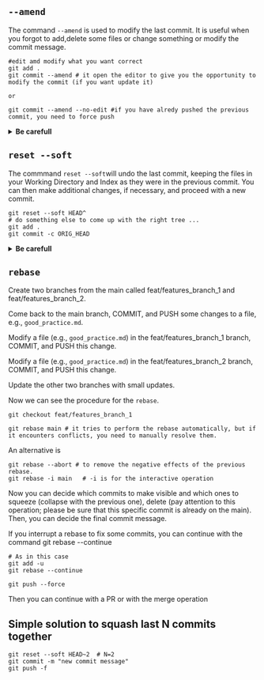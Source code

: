 ## `--amend`

The command `--amend` is used to modify the last commit. It is useful when you forgot to add,delete some files or change something or modify the commit message. 

```
#edit amd modify what you want correct 
git add . 
git commit --amend # it open the editor to give you the opportunity to modify the commit (if you want update it)

or 

git commit --amend --no-edit #if you have alredy pushed the previous commit, you need to force push
```
<details>
<summary><strong> Be carefull </strong></summary>
<font style="color: red">
If you run git commit --amend after already pushing the previous commit, it can cause issues, especially when collaborating with others on the same repository. Here's what might happen:

Already shared commit:

1) If you have already shared the previous commit by pushing it, your remote repository already has a copy of that commit. If you run git commit --amend and modify the commit, you will create a new commit with a new hash and a new history. The previous commit will remain unchanged in the remote repository.
Force push required:

2) If you try to push the new commit after git commit --amend, Git will likely warn you that the history has been changed and that a force push is needed to overwrite the history in the remote repository. However, force pushing can cause issues for other collaborators on the repository, especially if they have worked based on the original commit.
Collaboration risks:

3) Modifying the history of already shared commits can pose collaboration risks. Other collaborators who based their work on the original commit may face difficulties integrating the changes since the history would diverge.
In general, it is not recommended to alter the history of commits after pushing to a shared repository. If it's absolutely necessary to make changes to an already shared commit, it's best to discuss it with the team and decide collectively how to handle the situation. If possible, avoid force pushing in a collaborative context.

</font>
</summary>
</details>



## `reset --soft`

The commmand `reset --soft`will undo the last commit, keeping the files in your Working Directory and Index as they were in the previous commit. You can then make additional changes, if necessary, and proceed with a new commit.

```
git reset --soft HEAD^
# do something else to come up with the right tree ...
git add .
git commit -c ORIG_HEAD
```

<details>
<summary><strong> Be carefull </strong></summary>

**Uncommitted Changes:**

- Make sure you have committed all the changes you want to keep before executing the reset. Uncommitted changes in your Index will be lost.

**Shared History:**

- If you have already shared the commit you are undoing with other collaborators through a push, <ins>you could cause confusion in the repository's history.</ins> Avoid using git reset --soft after sharing commits.

**Use with Caution:**

- A soft reset is a powerful operation that modifies the repository's history. Ensure you fully understand the impact before using it, especially in collaborative contexts.


### Pratical example on what happen on the graph  

Initial Scenario (Local and Remote):
```
A -- B -- C (main, HEAD)
          \
           D (origin/main)
```


Where:

A, B, C are local commits.
D is the corresponding commit on the remote branch (origin/main).

After ```git reset --soft HEAD~1``` (Local):

```
A -- B (main, HEAD)
       \
        C
          \
           D (origin/main)
```
After the reset, main and HEAD move to commit B. The changes made in C are still present in your Working Directory and Index. **There is no impact on the remote repository so far.**

After a new local commit (Local):

```
A -- B -- E (main, HEAD)
       \
        C
          \
           D (origin/main)
```
After making new changes and committing E, your local graph is updated.

After git push (Remote):

```
A -- B -- E (main, HEAD)
       \
        C
          \
           D -- E (origin/main)
```

When you push, E is added to the remote repository. However, commit C remains in the local repository but is not present in the remote repository. 
**It's important to note that if others have already fetched or pulled changes from the remote repository before your push, they might have commit C in their local repository.** Therefore, coordinating with the team before using git reset --soft on already shared commits is advisable.

</summary>
</details>


## `rebase`

Create two branches from the main called feat/features_branch_1 and feat/features_branch_2.

Come back to the main branch, COMMIT, and PUSH some changes to a file, e.g., `good_practice.md`.

Modify a file (e.g., `good_practice.md`) in the feat/features_branch_1 branch, COMMIT, and PUSH this change.

Modify a file (e.g., `good_practice.md`) in the feat/features_branch_2 branch, COMMIT, and PUSH this change.

Update the other two branches with small updates.

Now we can see the procedure for the `rebase`.

```
git checkout feat/features_branch_1

git rebase main # it tries to perform the rebase automatically, but if it encounters conflicts, you need to manually resolve them. 
```

An alternative is 

```
git rebase --abort # to remove the negative effects of the previous rebase.
git rebase -i main   # -i is for the interactive operation 
```
Now you can decide which commits to make visible and which ones to squeeze (collapse with the previous one), delete (pay attention to this operation; please be sure that this specific commit is already on the main). Then, you can decide the final commit message.

If you interrupt a rebase to fix some commits, you can continue with the command git rebase --continue
```
# As in this case 
git add -u 
git rebase --continue 

git push --force
```
Then you can continue with a PR or with the merge operation



## Simple solution to squash last N commits together
```
git reset --soft HEAD~2  # N=2
git commit -m "new commit message"
git push -f
```